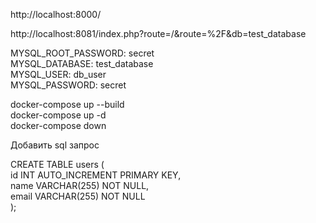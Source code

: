 http://localhost:8000/
  
http://localhost:8081/index.php?route=/&route=%2F&db=test_database
  
MYSQL_ROOT_PASSWORD: secret  
MYSQL_DATABASE: test_database  
MYSQL_USER: db_user  
MYSQL_PASSWORD: secret  

docker-compose up --build  
docker-compose up -d  
docker-compose down  
  
Добавить sql запрос 
   
CREATE TABLE users (  
    id INT AUTO_INCREMENT PRIMARY KEY,  
    name VARCHAR(255) NOT NULL,  
    email VARCHAR(255) NOT NULL  
);  

